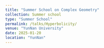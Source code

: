 ```yaml
---
title: "Summer School on Complex Geometry"
collection: Summer school
type: "Summer School"
permalink: /talks/Hyperbolicity/
venue: "YunNan University"
date: 2025-01-20
location: "YunNan"
---
```



